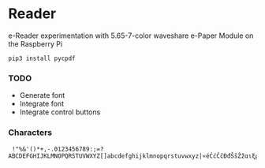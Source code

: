 # Reader
e-Reader experimentation with 5.65-7-color waveshare e-Paper Module on the Raspberry Pi

```
pip3 install pycpdf
```

### TODO
* Generate font
* Integrate font
* Integrate control buttons



### Characters
```
 !"%&'()*+,-.0123456789:;=?ABCDEFGHIJKLMNOPQRSTUVWXYZ[]abcdefghijklmnopqrstuvwxyz|«éĆćČčĐđŠšŽžαιξρστχДНПРХабвгдезийклмнопрстуфцчшыьяјњ„•
 ```